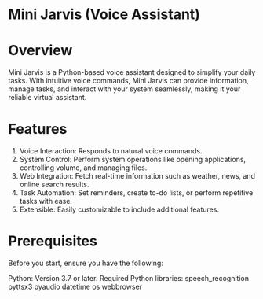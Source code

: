 # Mini Jarvis (Voice Assistant)

# Overview

Mini Jarvis is a Python-based voice assistant designed to simplify your daily tasks. With intuitive voice commands, Mini Jarvis can provide information, manage tasks, and interact with your system seamlessly, making it your reliable virtual assistant.

# Features
1. Voice Interaction: Responds to natural voice commands.
2. System Control: Perform system operations like opening applications, controlling volume, and managing files.
3. Web Integration: Fetch real-time information such as weather, news, and online search results.
4. Task Automation: Set reminders, create to-do lists, or perform repetitive tasks with ease.
5. Extensible: Easily customizable to include additional features.

# Prerequisites

Before you start, ensure you have the following:

Python: Version 3.7 or later.
Required Python libraries:
speech_recognition
pyttsx3
pyaudio
datetime
os
webbrowser
